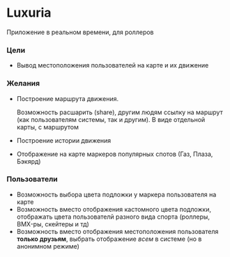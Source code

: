 # Luxuria
Приложение в реальном времени, для роллеров

### Цели
- Вывод местоположения пользователей на карте и их движение

### Желания
- Построение маршрута движения. 
	
	Возможность расшарить (share), другим людям ссылку на маршрут (как пользователям системы, так и другим). В виде отдельной карты, с маршрутом
- Построение истории движения
- Отображение на карте маркеров популярных спотов (Газ, Плаза, Бэкярд)

### Пользователи

- Возможность выбора цвета подложки у маркера пользователя на карте
- Возможность вместо отображения кастомного цвета подложки, отображать цвета пользователй разного вида спорта (роллеры, BMX-ры, скейтеры и тд)
- Возможность вместо отображения местоположения пользователя __только друзьям__, выбрать отображение _всем_ в системе (но в анонимном режиме)
